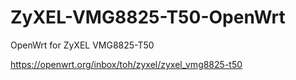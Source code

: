 # ZyXEL-VMG8825-T50-OpenWrt
OpenWrt for ZyXEL VMG8825-T50

https://openwrt.org/inbox/toh/zyxel/zyxel_vmg8825-t50
